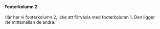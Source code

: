 #### Footerkolumn 2

Här har vi footerkolumn 2, icke att förväxla med footerkolumn 1. Den ligger lite mittemellan de andra.
